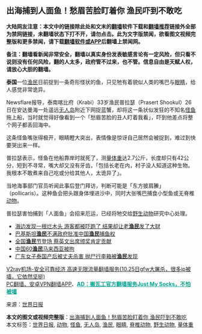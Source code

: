  <h2>出海捕到人面鱼！愁眉苦脸盯着你 渔民吓到不敢吃</h2> <p class="notice"><b>大陆网友注意：本文中的链接除此处和文末的<a href="https://github.com/bannedbook/fanqiang" >翻墙</a>软件下载和<a href="https://github.com/killgcd/justmysocks/blob/master/README.md">翻墙推荐</a>链接外全部为禁网链接，未翻墙状态下打不开，请勿点击。此为文字版禁闻，欲看图文视频完整版和更多禁闻，请下载<a href="https://github.com/bannedbook/fanqiang">翻墙软件或APP</a>后翻墙上禁闻网。</p><p>备注：翻墙看新闻非常安全，翻墙以真实身份发表敏感言论有一定风险，但只看不说则没有任何风险，翻的人太多，政府管不过来，也不管。信息自由是天赋人权，请放心大胆的翻墙。</b></p>  <div class="entry"> <p id="conimg"></p> <p><strong>泰国</strong>一位<a href="https://www.bannedbook.org/bnews/tag/%e6%b8%94%e6%b0%91/" class="st_tag internal_tag" rel="tag" title="标签 渔民 下的日志">渔民</a>日前捉到一条奇形怪状的鱼，只见牠有着貌似人类的嘴巴与<a href="https://www.bannedbook.org/bnews/tag/%e7%9c%bc%e7%9d%9b/" class="st_tag internal_tag" rel="tag" title="标签 眼睛 下的日志">眼睛</a>，给人感觉非常诡异。</p> <p>Newsflare报导，泰南喀比府（Krabi）33岁渔民普拉瑟（Prasert Shookul）26日在安达曼海一处遥远<a href="https://www.bannedbook.org/bnews/tag/%E6%97%A0%E4%BA%BA%E5%B2%9B/" class="st_tag internal_tag" rel="tag" title="标签 无人岛 下的日志">无人岛</a>附近下网捉蓝蟹，却将这一条状似发狂的不知名<a href="https://www.bannedbook.org/bnews/tag/%E6%80%AA%E9%B1%BC/" class="st_tag internal_tag" rel="tag" title="标签 怪鱼 下的日志">怪鱼</a>拖上船，当时就觉得好像看到一个「愁眉苦脸的丑人盯着我看」，吓到他差点将整个网子都丢回海中。</p> <p>这条怪鱼嘴张得极开，眼睛瞪大突出，表情像是惊讶自己居然会被捉到，难过到快要哭出来一样。</p>  <p>普拉瑟表示，怪鱼在他船靠岸时就死了，测<a href="https://www.bannedbook.org/bnews/tag/%E9%87%8F%E4%BD%93%E9%87%8D/" class="st_tag internal_tag" rel="tag" title="标签 量体重 下的日志">量体重</a>达2.7公斤，长度却只有42公分，短到不寻常，嘴大却又没有牙齿，「包括长老在内，村子没人知道这种生物。我根本不敢煮来自己吃或分给其他人，太诡异了」。</p> <p>当地海事部门官员听闻此事后登门拜访，判断可能是「东方披肩䲢」（pollicaris）。这种鱼会把头跟身体埋进沙中，同时大张嘴巴捕食小型鱼或无脊椎<a href="https://www.bannedbook.org/bnews/tag/%e5%8a%a8%e7%89%a9/" class="st_tag internal_tag" rel="tag" title="标签 动物 下的日志">动物</a>。</p> <p>普拉瑟害怕捕到「人面鱼」会招来厄运，已经将牠交给<a href="https://www.bannedbook.org/bnews/tag/%e9%87%8e%e7%94%9f%e5%8a%a8%e7%89%a9/" class="st_tag internal_tag" rel="tag" title="标签 野生动物 下的日志">野生动物</a>研究中心处理。</p> <ul class='op-related-articles' title='相关阅读'> <li><a href='https://www.bannedbook.org/bnews/funmedia/20201027/1420891.html' target='_blank'>海边发现一根烂木头 游客都被吓跑了 结果却让老<b>渔民</b>发了大财</a></li> <li><a href='https://www.bannedbook.org/bnews/headline/20201019/1416225.html' target='_blank'>巴基斯坦<b>渔民</b>不满政府批准中国<b>渔民</b>捕鱼权</a></li> <li><a href='https://www.bannedbook.org/bnews/taiwannews/20201018/1416024.html' target='_blank'>全国<b>渔民</b>节登场 蔡英文出席颁奖肯定贡献</a></li> <li><a href='https://www.bannedbook.org/bnews/headline/20201013/1412706.html' target='_blank'>中国60<b>渔民</b>马来西亚被拘</a></li> <li><a href='https://www.bannedbook.org/bnews/baitai/20200916/1397295.html' target='_blank'>广东女子泰国产后被丈夫杀害 抛尸行李箱被<b>渔民</b>发现</a></li> </ul> <p class="texttj"> <a href="https://www.bannedbook.org/forum23/topic22702.html" target="_blank">V2ray机场-安全可靠经济 高速无限流量翻墙服务(10.25日gfw大屠杀，很多ip被墙，它依然坚挺)</a><br/> <a href="https://github.com/bannedbook/fanqiang/wiki/%E7%A6%81%E9%97%BB%E7%BD%91%E5%AE%89%E5%8D%93%E7%BF%BB%E5%A2%99%E6%96%B0%E9%97%BBAPP" target="_blank">PC翻墙、安卓VPN翻墙APP</a>、<span onclick="window.open('https://github.com/killgcd/justmysocks/blob/master/README.md')" style="font-weight:bold;color:#00A191;cursor:pointer;text-decoration:underline;outline:none">AD：搬瓦工官方翻墙服务Just My Socks，不怕被墙</span></p><p> 来源：<a href="https://www.bannedbook.org/bnews/tag/%e4%b8%96%e7%95%8c%e6%97%a5%e6%8a%a5/" class="st_tag internal_tag" rel="tag" title="标签 世界日报 下的日志">世界日报</a> </p> <a name='sharetosocial'></a>       <div><b>本文的图文或视频完整版</b>：<a href='https://www.bannedbook.org/bnews/cnnews/20201101/1423672.html'>出海捕到人面鱼！愁眉苦脸盯着你 渔民吓到不敢吃</a></div>  </div><!--END ENTRY--> <div class="postfooter"> <div>本文标签：<a href="https://www.bannedbook.org/bnews/tag/%e4%b8%96%e7%95%8c%e6%97%a5%e6%8a%a5/" rel="tag">世界日报</a>, <a href="https://www.bannedbook.org/bnews/tag/%e5%8a%a8%e7%89%a9/" rel="tag">动物</a>, <a href="https://www.bannedbook.org/bnews/tag/%E6%80%AA%E9%B1%BC/" rel="tag">怪鱼</a>, <a href="https://www.bannedbook.org/bnews/tag/%E6%97%A0%E4%BA%BA%E5%B2%9B/" rel="tag">无人岛</a>, <a href="https://www.bannedbook.org/bnews/tag/%e6%b8%94%e6%b0%91/" rel="tag">渔民</a>, <a href="https://www.bannedbook.org/bnews/tag/%e7%9c%bc%e7%9d%9b/" rel="tag">眼睛</a>, <a href="https://www.bannedbook.org/bnews/tag/%E8%84%8A%E6%A4%8E%E5%8A%A8%E7%89%A9/" rel="tag">脊椎动物</a>, <a href="https://www.bannedbook.org/bnews/tag/%e9%87%8e%e7%94%9f%e5%8a%a8%e7%89%a9/" rel="tag">野生动物</a>, <a href="https://www.bannedbook.org/bnews/tag/%E9%87%8F%E4%BD%93%E9%87%8D/" rel="tag">量体重</a></div>  </div><!--END POSTFOOTER--> 